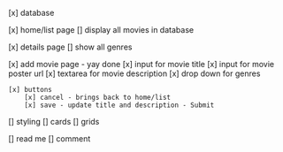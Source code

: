 [x] database

[x] home/list page
    [] display all movies in database

[x] details page
    [] show all genres

[x] add movie page - yay done
    [x] input for movie title
    [x] input for movie poster url
    [x] textarea for movie description
    [x] drop down for genres

    [x] buttons
        [x] cancel - brings back to home/list
        [x] save - update title and description - Submit

[] styling
    [] cards
    [] grids

[] read me
[] comment
